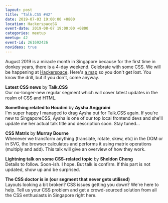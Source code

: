 ```yaml
---
layout: post
title: "Talk.CSS #42"
date: 2019-07-03 19:00:00 +0800
location: HackerspaceSG
event-date: 2019-08-07 19:00:00 +0800
categories: meetup
meetup: 42
event-id: 261692426
novideos: true
---
```

August 2019 is a miracle month in Singapore because for the first time in donkey years, there is a 4-day weekend. Celebrate with some CSS. We will be happening at [Hackerspace](https://hackerspace.sg/). Here's [a map](https://www.google.com/maps/place/HackerspaceSG/@1.3103984,103.8602843,17z/data=!3m1!4b1!4m5!3m4!1s0x31da19c97c42f525:0x26d1643c9443eec1!8m2!3d1.310393!4d103.862473) so you don't get lost. You know the drill, but if you don't, come anyway.

**Latest CSS news** by **Talk.CSS**  
Our no-longer-new regular segment which will cover latest updates in the realm of CSS and HTML.

**Something related to Houdini** by **Aysha Anggraini**  
I'm super happy I managed to drag Aysha out for Talk.CSS again. If you're new to SingaporeCSS, Aysha is one of our top local frontend devs and she'll update me her actual talk title and description soon. Stay tuned…

**CSS Matrix** by **Murray Bourne**  
Whenever we transform anything (translate, rotate, skew, etc) in the DOM or in SVG, the browser calculates and performs it using matrix operations (multiply and add). This talk will give an overview of how they work.

**Lightning talk on some CSS-related topic** by **Sheldon Cheng**  
Details to follow. Soon-ish. I hope. But talk is confirm. If this part is not updated, show up and be surprised.

**The CSS doctor is in (our segment that never gets utilised)**  
Layouts looking a bit broken? CSS issues getting you down? We're here to help. Tell us your CSS problem and get a crowd-sourced solution from all the CSS enthusiasts in Singapore right here.
